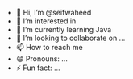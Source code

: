 - 👋 Hi, I’m @seifwaheed
- 👀 I’m interested in 
- 🌱 I’m currently learning Java
- 💞️ I’m looking to collaborate on ...
- 📫 How to reach me 
- 😄 Pronouns: ...
- ⚡ Fun fact: ...

<!---
seifwaheed/seifwaheed is a ✨ special ✨ repository because its `README.md` (this file) appears on your GitHub profile.
You can click the Preview link to take a look at your changes.
--->

